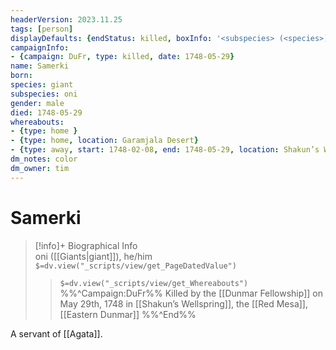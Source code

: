 ```yaml
---
headerVersion: 2023.11.25
tags: [person]
displayDefaults: {endStatus: killed, boxInfo: '<subspecies> (<species>), <pronouns>', wPast: ""}
campaignInfo:
- {campaign: DuFr, type: killed, date: 1748-05-29}
name: Samerki
born:
species: giant
subspecies: oni
gender: male
died: 1748-05-29
whereabouts:
- {type: home }
- {type: home, location: Garamjala Desert}
- {type: away, start: 1748-02-08, end: 1748-05-29, location: Shakun’s Wellspring}
dm_notes: color
dm_owner: tim
---
```

# Samerki
>[!info]+ Biographical Info  
> oni ([[Giants|giant]]), he/him  
> `$=dv.view("_scripts/view/get_PageDatedValue")`  
>> `$=dv.view("_scripts/view/get_Whereabouts")`  
>> %%^Campaign:DuFr%% Killed by the [[Dunmar Fellowship]] on May 29th, 1748 in [[Shakun’s Wellspring]], the [[Red Mesa]], [[Eastern Dunmar]] %%^End%%

A servant of [[Agata]]. 